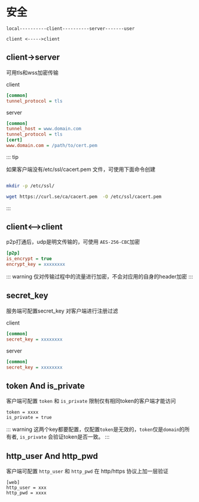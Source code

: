 # 安全


```
local----------client----------server-------user

client <----->client
```


## client->server

可用tls和wss加密传输

client
```ini
[common]
tunnel_protocol = tls
```

server
```ini
[common]
tunnel_host = www.domain.com
tunnel_protocol = tls
[cert]
www.domain.com = /path/to/cert.pem
```

::: tip

如果客户端没有/etc/ssl/cacert.pem 文件，可使用下面命令创建

```sh

mkdir -p /etc/ssl/

wget https://curl.se/ca/cacert.pem  -O /etc/ssl/cacert.pem
```

:::


##  client<-->client

p2p打通后，udp是明文传输的，可使用 `AES-256-CBC`加密
```ini
[p2p]
is_encrypt = true
encrypt_key = xxxxxxxx
```
::: warning
仅对传输过程中的流量进行加密，不会对应用的自身的header加密
:::

## secret_key


服务端可配置secret_key 对客户端进行注册过滤

client
```ini
[common]
secret_key = xxxxxxxx
```

server
```ini
[common]
secret_key = xxxxxxxx
```

## token And is_private

客户端可配置 `token` 和 `is_private` 限制仅有相同token的客户端才能访问


```
token = xxxx
is_private = true
```

::: warning
这两个key都要配置，仅配置`token`是无效的，`token`仅是`domain`的所有者, `is_private` 会验证token是否一致。
:::

## http_user And http_pwd

客户端可配置 `http_user` 和 `http_pwd` 在 http/https 协议上加一层验证

```
[web]
http_user = xxx
http_pwd = xxxx
```